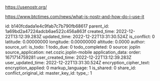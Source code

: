 https://usenostr.org/

https://www.btctimes.com/news/what-is-nostr-and-how-do-i-use-it

id: b140fcdada1e4c9fab7c7b790fb68617
parent_id: 1a69bd2a47224adcb6ae522c456a863f
created_time: 2022-12-22T13:12:39.283Z
updated_time: 2022-12-22T13:31:30.524Z
is_conflict: 0
latitude: 0.00000000
longitude: 0.00000000
altitude: 0.0000
author: 
source_url: 
is_todo: 1
todo_due: 0
todo_completed: 0
source: joplin
source_application: net.cozic.joplin-mobile
application_data: 
order: 1671714759281
user_created_time: 2022-12-22T13:12:39.283Z
user_updated_time: 2022-12-22T13:31:30.524Z
encryption_cipher_text: 
encryption_applied: 0
markup_language: 1
is_shared: 0
share_id: 
conflict_original_id: 
master_key_id: 
type_: 1